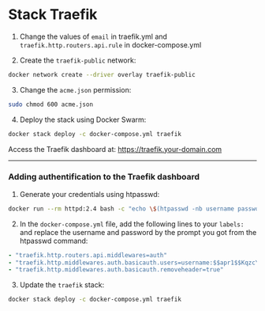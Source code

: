 # Stack Traefik

1. Change the values of `email` in traefik.yml and `traefik.http.routers.api.rule` in docker-compose.yml

2. Create the `traefik-public` network:
```bash
docker network create --driver overlay traefik-public
```

3. Change the `acme.json` permission:
```bash
sudo chmod 600 acme.json
```

4. Deploy the stack using Docker Swarm:
```bash
docker stack deploy -c docker-compose.yml traefik
```

Access the Traefik dashboard at: https://traefik.your-domain.com

---

### Adding authentification to the Traefik dashboard

1. Generate your credentials using htpasswd:
```bash
docker run --rm httpd:2.4 bash -c "echo \$(htpasswd -nb username password) | sed -e s/\\\$\\$/\\\$\\\$\\$/g"
```

2. In the `docker-compose.yml` file, add the following lines to your `labels:` and replace the username and password by the prompt you got from the htpasswd command:

```yaml
- "traefik.http.routers.api.middlewares=auth"
- "traefik.http.middlewares.auth.basicauth.users=username:$$apr1$$KqzcYMHA$$IkgDTvldUa7pj337TIMM21"
- "traefik.http.middlewares.auth.basicauth.removeheader=true"
```

3. Update the `traefik` stack:
```bash
docker stack deploy -c docker-compose.yml traefik
```
